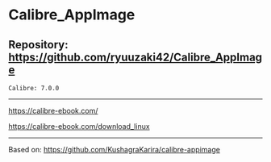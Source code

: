 
# Calibre_AppImage

## Repository: https://github.com/ryuuzaki42/Calibre_AppImage
    Calibre: 7.0.0

---
https://calibre-ebook.com/

https://calibre-ebook.com/download_linux

---
Based on: https://github.com/KushagraKarira/calibre-appimage
